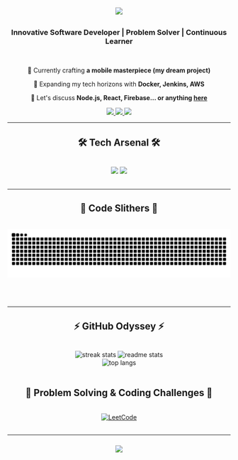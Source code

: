 <!--
**tarunmanoharan/tarunmanoharan** is a ✨ *special* ✨ repository because its `README.md` (this file) appears on your GitHub profile.
Here are some ideas to get you started:
- 🔭 I'm currently working on ...
- 🌱 I'm currently learning ...
- 👯 I'm looking to collaborate on ...
- 🤔 I'm looking for help with ...
- 💬 Ask me about ...
- 📫 How to reach me: ...
- 😄 Pronouns: ...
- ⚡ Fun fact: ...
-->



<h1 align="center">
    <img src="https://readme-typing-svg.herokuapp.com/?font=Righteous&size=35&center=true&vCenter=true&width=500&height=70&duration=4000&lines=Tarun+Manoharan+ 🙏;Software+Engineer" />
</h1>

<h3 align="center">Innovative Software Developer | Problem Solver | Continuous Learner</h3>

<br/>

<div align="center">
 
 🚀 Currently crafting **a mobile masterpiece (my dream project)**
 
 🧠 Expanding my tech horizons with **Docker, Jenkins, AWS**

 💬 Let's discuss **Node.js, React, Firebase... or anything [here](https://github.com/tarunmanoharan/tarunmanoharan/issues)**


 
</div>
 
<div align="center"> 
  <a href="mailto:m.tarun13122004@gmail.com">
    <img src="https://img.shields.io/badge/Gmail-333333?style=for-the-badge&logo=gmail&logoColor=red" />
  </a>
  <a href="https://www.linkedin.com/in/tarun-manoharan/" target="_blank">
    <img src="https://img.shields.io/badge/LinkedIn-774EE0?style=for-the-badge&logo=linkedin&logoColor=white" target="_blank" />
  </a>
  <a href="https://portfolio-dup.vercel.app/" target="_blank">
     <img src="https://img.shields.io/badge/Portfolio-FF5722?style=for-the-badge&logo=todoist&logoColor=white" target="_blank" />
  </a>
</div>

<hr/>
 
<h2 align="center">🛠️ Tech Arsenal 🛠️</h2>
<br/>
<div align="center">
    <img src="https://skillicons.dev/icons?i=react,bootstrap,html,css,vscode,github,figma,tailwind,git" />
    <img src="https://skillicons.dev/icons?i=nodejs,cpp,javascript,typescript,mongodb,java,nextjs,mysql" /><br>
</div>

<br/>
<hr/>

<div align="center">
  <h2>🐍 Code Slithers 🐍</h2>
  <br>
  <img alt="snake eating my contributions" src="https://raw.githubusercontent.com/tarunmanoharann/tarunmanoharann/output/github-contribution-grid-snake-dark.svg" />
  
  <br/><br/>
</div>

<hr/>

<h2 align="center">⚡ GitHub Odyssey ⚡</h2>
<br>
<div align=center>
  <img width=390 src="https://github-readme-streak-stats-salesp07.vercel.app/?user=tarunmanoharann&count_private=true&theme=midnight-purple&border_radius=10" alt="streak stats"/>
  <img width=390 src="https://github-readme-stats.vercel.app/api?username=tarunmanoharann&count_private=true&show_icons=true&theme=midnight-purple&rank_icon=github&border_radius=10" alt="readme stats" />
  <br/>
  <img width=325 align="center" src="https://github-readme-stats-salesp07.vercel.app/api/top-langs/?username=tarunmanoharann&hide=HTML&langs_count=8&layout=compact&theme=midnight-purple&border_radius=10&size_weight=0.5&count_weight=0.5&exclude_repo=github-readme-stats" alt="top langs" />
</div>

<br/>

<h2 align="center">🧩 Problem Solving & Coding Challenges 🧩</h2>
<br>
<div align="center">
<!--   <a href="https://www.hackerrank.com/your_username" target="_blank">
    <img src="https://img.shields.io/badge/-Hackerrank-2EC866?style=for-the-badge&logo=HackerRank&logoColor=white" alt="HackerRank"/>
  </a> -->
  <a href="https://leetcode.com/u/TarunManoharan/" target="_blank">
    <img src="https://img.shields.io/badge/-LeetCode-FFA116?style=for-the-badge&logo=LeetCode&logoColor=black" alt="LeetCode"/>
  </a>
<!--   <a href="https://www.codechef.com/users/your_username" target="_blank">
    <img src="https://img.shields.io/badge/-CodeChef-5B4638?style=for-the-badge&logo=CodeChef&logoColor=white" alt="CodeChef"/>
  </a> -->
</div>

<br/>
<hr/>


<h3 align="center">
    <img src="https://readme-typing-svg.herokuapp.com/?font=Righteous&size=25&center=true&vCenter=true&width=500&height=70&duration=4000&lines=Thanks+for+visiting!+👋;Shoot+me+a+message+on+LinkedIn!;I'm+always+down+to+collab+:)">
</h3>

<br/>
